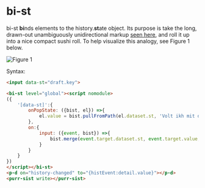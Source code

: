 # bi-st

bi-st **bi**nds elements to the history.**st**ate object.  Its purpose is take the long, drawn-out unambiguously unidirectional markup [seen here](https://github.com/bahrus/purr-sist#example-3----time-travel-support-aka-back-button), and roll it up into a nice compact sushi roll.  To help visualize this analogy, see Figure 1 below.  

![](https://media.giphy.com/media/RO023EYTyk5yg/giphy.gif "Figure 1")


Syntax:

```html
<input data-st="draft.key">

<bi-st level="global"><script nomodule>
({
    '[data-st]':{
        onPopState: ({bist, el}) =>{
            el.value = bist.pullFromPath(el.dataset.st, 'Volt ikh mit dir gefloygn vu du vilst');
        },
        on:{
            input: ({event, bist}) =>{
                bist.merge(event.target.dataset.st, event.target.value, 'push');
            }
        }
    }
})
</script></bi-st>
<p-d on="history-changed" to="{histEvent:detail.value}"></p-d>
<purr-sist write></purr-sist>
```
